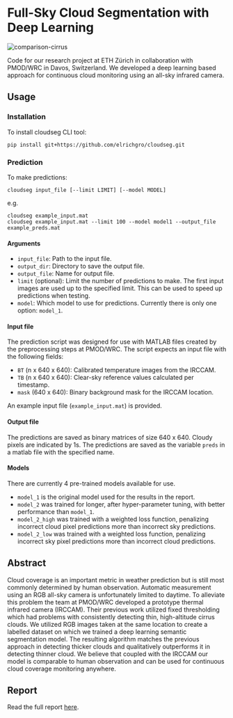 # Full-Sky Cloud Segmentation with Deep Learning

![comparison-cirrus](https://user-images.githubusercontent.com/10598816/116904443-fa76bc00-ac3d-11eb-9a11-52c97a67d95e.png)

Code for our research project at ETH Zürich in collaboration with PMOD/WRC in Davos, Switzerland. We developed a deep learning based approach for continuous cloud monitoring using an all-sky infrared camera.


## Usage

### Installation

To install cloudseg CLI tool:

```shell
pip install git+https://github.com/elrichgro/cloudseg.git
```

### Prediction

To make predictions:

```shell
cloudseg input_file [--limit LIMIT] [--model MODEL]
```

e.g.

```shell
cloudseg example_input.mat
cloudseg example_input.mat --limit 100 --model model1 --output_file example_preds.mat
```

#### Arguments

- `input_file`: Path to the input file.
- `output_dir`: Directory to save the output file.
- `output_file`: Name for output file.
- `limit` (optional): Limit the number of predictions to make. The first input images are used up to the specified limit. This can be used to speed up predictions when testing.
- `model`: Which model to use for predictions. Currently there is only one option: `model_1`.

#### Input file

The prediction script was designed for use with MATLAB files created by the
preprocessing steps at PMOD/WRC. The script expects an input file with the following fields:

- `BT` (n x 640 x 640): Calibrated temperature images from the IRCCAM.
- `TB` (n x 640 x 640): Clear-sky reference values calculated per timestamp.
- `mask` (640 x 640): Binary background mask for the IRCCAM location.

An example input file (`example_input.mat`) is provided.

#### Output file

The predictions are saved as binary matrices of size 640 x 640. Cloudy pixels are indicated by 1s. The predictions are saved as the variable `preds` in a matlab file with the specified name.

#### Models
There are currently 4 pre-trained models available for use. 
- `model_1` is the original model used for the results in the report.
- `model_2` was trained for longer, after hyper-parameter tuning, with better performance than `model_1`.
- `model_2_high` was trained with a weighted loss function, penalizing incorrect cloud pixel predictions more than incorrect sky predictions.
- `model_2_low` was trained with a weighted loss function, penalizing incorrect sky pixel predictions more than incorrect cloud predictions.

## Abstract

Cloud coverage is an important metric in weather prediction but is still most commonly determined by human observation. Automatic measurement using an RGB all-sky camera is unfortunately limited to daytime. To alleviate this problem the team at PMOD/WRC developed a prototype thermal infrared camera (IRCCAM). Their previous work utilized fixed thresholding which had problems with consistently detecting thin, high-altitude cirrus clouds. We utilized RGB images taken at the same location to create a labelled dataset on which we trained a deep learning semantic segmentation model. The resulting algorithm matches the previous approach in detecting thicker clouds and qualitatively outperforms it in detecting thinner cloud. We believe that coupled with the IRCCAM our model is comparable to human observation and can be used for continuous cloud coverage monitoring anywhere.

## Report

Read the full report [here](report.pdf).
